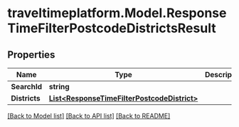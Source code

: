 
# traveltimeplatform.Model.ResponseTimeFilterPostcodeDistrictsResult

## Properties

Name | Type | Description | Notes
------------ | ------------- | ------------- | -------------
**SearchId** | **string** |  | 
**Districts** | [**List&lt;ResponseTimeFilterPostcodeDistrict&gt;**](ResponseTimeFilterPostcodeDistrict.md) |  | 

[[Back to Model list]](../README.md#documentation-for-models)
[[Back to API list]](../README.md#documentation-for-api-endpoints)
[[Back to README]](../README.md)

